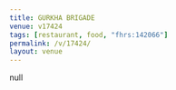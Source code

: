 ```yaml
---
title: GURKHA BRIGADE
venue: v17424
tags: [restaurant, food, "fhrs:142066"]
permalink: /v/17424/
layout: venue
---
```

null
